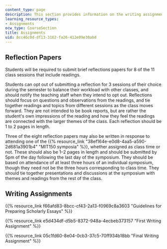 ```yaml
---
content_type: page
description: This section provides information on the writing assignments of the course.
learning_resource_types:
- Assignments
ocw_type: CourseSection
title: Assignments
uid: 8cc46c0d-df13-3162-fa26-412e09e30abd
---
```


Reflection Papers
-----------------

Students will be required to submit brief reflections papers for 8 of the 11 class sessions that include readings.

Students can opt out of submitting a reflection for 3 sessions of their choice during the semester to balance their workload with other classes, and should notify the teaching staff when they intend to opt out. Reflections should focus on questions and observations from the readings, and tie together readings and topics from different sessions as the class moves forward. They are not intended to be book reports, but are rather the student's own impressions of the reading and how they feel the readings are connected with the larger themes of the class. Each reflection should be 1 to 2 pages in length.

Three of the eight reflection papers may also be written in response to attending one of the {{% resource_link "38ef164e-e0d8-4aa5-a590-2d681a3901b4" "MIT150 symposia" %}}, whether assigned as class time or not. These should also be 1–2 pages in length and should be submitted by 5pm of the day following the last day of the symposium. They should be based on attendance of at least three hours of an individual symposium, though they need not be the three hours corresponding to class time. They should tie together presentations and discussions at the symposium with themes and readings from the rest of the class.

Writing Assignments
-------------------

{{% resource_link f66afd83-8bcc-cf43-2a13-f0969c8a3603 "Guidelines for Preparing Scholarly Essays" %}}

{{% resource_link e5d434df-d5b5-8372-948a-4ecbeb373157 "First Writing Assignment" %}}

{{% resource_link 05c1fd60-8e04-0cb3-37c5-70ff934b18bb "Final Writing Assignment" %}}